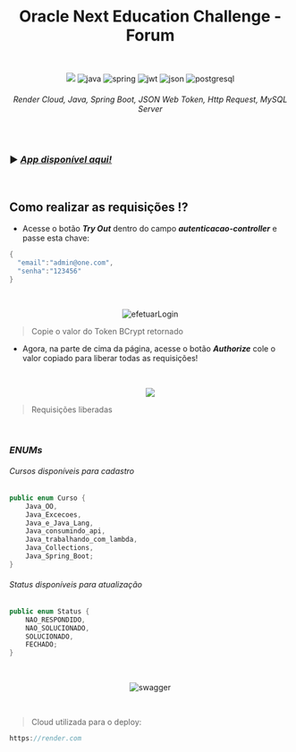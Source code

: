 <h1 align="center">Oracle Next Education Challenge - Forum </h1>

<br>

<div align="center">

<img src="https://i.imgur.com/ONuAAaH.png"> ![java](https://github.com/loolcas/OracleNE-Forum/assets/118030896/56b6809f-726b-438a-8306-f0c2aa137452) ![spring](https://github.com/loolcas/OracleNE-Forum/assets/118030896/48f12733-0ba4-45eb-9b16-01479ddb99b5) ![jwt](https://github.com/loolcas/OracleNE-Forum/assets/118030896/f82adbfa-1052-4eef-9d44-85053969a39b) ![json](https://github.com/loolcas/OracleNE-Forum/assets/118030896/cd1c0b53-1a1b-4708-9254-0621040e1c10) ![postgresql](https://github.com/loolcas/OracleNE-Forum/assets/118030896/7eb0ca0c-eeb4-4884-9962-bef67b37d7ae)


###### *Render Cloud, Java, Spring Boot, JSON Web Token, Http Request, MySQL Server*

</div>

<br>

### ▶ <a href="https://oraclene-forum.onrender.com/swagger-ui/index.html">***App disponível aqui!***</a>

<br>

## **Como realizar as requisições ⁉**
- Acesse o botão ***Try Out*** dentro do campo ***autenticacao-controller*** e passe esta chave:
```java
{
  "email":"admin@one.com",
  "senha":"123456"
}
```

<br>

<div align="center">
  
![efetuarLogin](https://i.imgur.com/8Kqm3sW.png)

</div>

> Copie o valor do Token BCrypt retornado

- Agora, na parte de cima da página, acesse o botão ***Authorize*** cole o valor copiado para liberar todas as requisições!

<br>

<div align="center">

![](https://i.imgur.com/oFJOwA2.png)

</div>

> Requisições liberadas

<br>

### ***ENUMs***

###### Cursos disponíveis para cadastro
```java
public enum Curso {
    Java_OO,
    Java_Excecoes,
    Java_e_Java_Lang,
    Java_consumindo_api,
    Java_trabalhando_com_lambda,
    Java_Collections,
    Java_Spring_Boot;
}
```
###### Status disponíveis para atualização
```java
public enum Status {
    NAO_RESPONDIDO,
    NAO_SOLUCIONADO,
    SOLUCIONADO,
    FECHADO;
}
```

<br>

<div align="center">

![swagger](https://i.imgur.com/gBGculH.png)
  
</div>

<br>

> Cloud utilizada para o deploy:
```java
https://render.com
```
